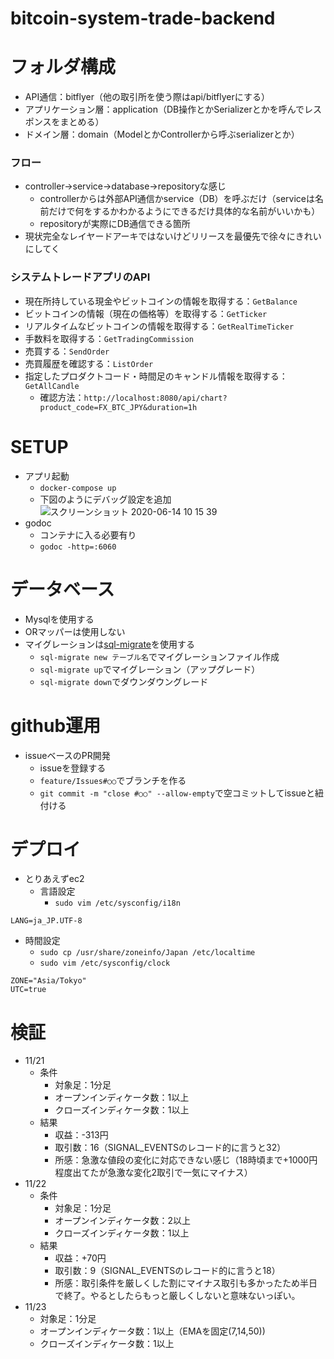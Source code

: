 # bitcoin-system-trade-backend
# フォルダ構成
- API通信：bitflyer（他の取引所を使う際はapi/bitflyerにする）
- アプリケーション層：application（DB操作とかSerializerとかを呼んでレスポンスをまとめる）
- ドメイン層：domain（ModelとかControllerから呼ぶserializerとか）
### フロー
- controller→service→database→repositoryな感じ
  - controllerからは外部API通信かservice（DB）を呼ぶだけ（serviceは名前だけで何をするかわかるようにできるだけ具体的な名前がいいかも）
  - repositoryが実際にDB通信できる箇所
- 現状完全なレイヤードアーキではないけどリリースを最優先で徐々にきれいにしてく
### システムトレードアプリのAPI
- 現在所持している現金やビットコインの情報を取得する：`GetBalance`
- ビットコインの情報（現在の価格等）を取得する：`GetTicker`
- リアルタイムなビットコインの情報を取得する：`GetRealTimeTicker`
- 手数料を取得する：`GetTradingCommission`
- 売買する：`SendOrder`
- 売買履歴を確認する：`ListOrder`
- 指定したプロダクトコード・時間足のキャンドル情報を取得する：`GetAllCandle`
  - 確認方法：`http://localhost:8080/api/chart?product_code=FX_BTC_JPY&duration=1h`

# SETUP
- アプリ起動
  - `docker-compose up`
  - 下図のようにデバッグ設定を追加
![スクリーンショット 2020-06-14 10 15 39](https://user-images.githubusercontent.com/39196956/84582665-f70df280-ae29-11ea-9531-4580cdef853f.jpg)
- godoc
  - コンテナに入る必要有り
  - `godoc -http=:6060`
  
# データベース
- Mysqlを使用する
- ORマッパーは使用しない
- マイグレーションは[sql-migrate](https://github.com/rubenv/sql-migrate)を使用する
  - `sql-migrate new テーブル名`でマイグレーションファイル作成
  - `sql-migrate up`でマイグレーション（アップグレード）
  - `sql-migrate down`でダウンダウングレード
  
# github運用
- issueベースのPR開発
  - issueを登録する
  - `feature/Issues#○○`でブランチを作る
  - `git commit -m "close #○○" --allow-empty`で空コミットしてissueと紐付ける
  
# デプロイ
- とりあえずec2
  - 言語設定
    - `sudo vim /etc/sysconfig/i18n`
```i18n
LANG=ja_JP.UTF-8
```
  - 時間設定
    - `sudo cp /usr/share/zoneinfo/Japan /etc/localtime`
    - `sudo vim /etc/sysconfig/clock`
```click
ZONE="Asia/Tokyo"
UTC=true
```

# 検証
- 11/21
  - 条件
    - 対象足：1分足
    - オープンインディケータ数：1以上
    - クローズインディケータ数：1以上
  - 結果
    - 収益：-313円
    - 取引数：16（SIGNAL_EVENTSのレコード的に言うと32）
    - 所感：急激な値段の変化に対応できない感じ（18時頃まで+1000円程度出てたが急激な変化2取引で一気にマイナス）
- 11/22
  - 条件
    - 対象足：1分足
    - オープンインディケータ数：2以上
    - クローズインディケータ数：1以上
  - 結果
    - 収益：+70円
    - 取引数：9（SIGNAL_EVENTSのレコード的に言うと18）
    - 所感：取引条件を厳しくした割にマイナス取引も多かったため半日で終了。やるとしたらもっと厳しくしないと意味ないっぽい。
- 11/23
  - 対象足：1分足
  - オープンインディケータ数：1以上（EMAを固定(7,14,50))
  - クローズインディケータ数：1以上
  